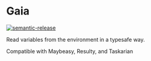 # Gaia

[![semantic-release](https://img.shields.io/badge/%20%20%F0%9F%93%A6%F0%9F%9A%80-semantic--release-e10079.svg?style=plastic)](https://github.com/semantic-release/semantic-release)

Read variables from the environment in a typesafe way.

Compatible with Maybeasy, Resulty, and Taskarian

